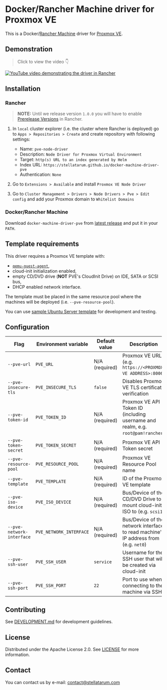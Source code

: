 # Docker/Rancher Machine driver for Proxmox VE

This is a Docker/[Rancher Machine](https://github.com/rancher/machine) driver for [Proxmox VE](https://www.proxmox.com/en/proxmox-virtual-environment/overview).

## Demonstration

> Click to view the video 👇

[![YouTube video demonstrating the driver in Rancher](https://img.youtube.com/vi/aQBtw6XlxAE/maxresdefault.jpg)](https://www.youtube.com/watch?v=aQBtw6XlxAE)

## Installation

### Rancher

> **NOTE:** Until we release version `1.0.0` you will have to enable [Prerelease Versions](https://documentation.suse.com/cloudnative/rancher-manager/latest/en/cluster-admin/helm-charts-in-rancher/helm-charts-in-rancher.html#_prerelease_versions) in Rancher.

1. In `local` cluster explorer (i.e. the cluster where Rancher is deployed) go to `Apps > Repositories > Create` and create repository with following settings:

    * Name: `pve-node-driver`
    * Description: `Node Driver for Proxmox Virtual Environment`
    * Target: `http(s) URL to an index generated by Helm`
    * Index URL: `https://stellatarum.github.io/docker-machine-driver-pve`
    * Authentication: `None`

1. Go to `Extensions > Available` and install `Proxmox VE Node Driver`

1. Go to `Cluster Management > Drivers > Node Drivers > Pve > Edit config` and add your Proxmox domain to `Whitelist Domains`

### Docker/Rancher Machine

Download `docker-machine-driver-pve` from [latest release](https://github.com/Stellatarum/docker-machine-driver-pve/releases/latest) and put it in your `PATH`.

## Template requirements

This driver requires a Proxmox VE template with:

* [`qemu-guest-agent`](https://pve.proxmox.com/wiki/Qemu-guest-agent),
* cloud-init initialization enabled,
* empty CD/DVD drive (**NOT** PVE's CloudInit Drive) on IDE, SATA or SCSI bus,
* DHCP enabled network interface.

The template must be placed in the same resource pool where the machines will be deployed (i.e. `--pve-resource-pool`).

You can use [sample Ubuntu Server template](deploy/templates/ubuntu-server) for development and testing.

## Configuration

| Flag                      | Environment variable    | Default value                      | Description                                                                         |
| ------------------------- | ----------------------- | ---------------------------------- | ----------------------------------------------------------------------------------- |
| `--pve-url`               | `PVE_URL`               | N/A (required)                     | Proxmox VE URL (e.g. `https://<PROXMOX VE ADDRESS>:8006`)                           |
| `--pve-insecure-tls`      | `PVE_INSECURE_TLS`      | `false`                            | Disables Proxmox VE TLS certificate verification                                    |
| `--pve-token-id`          | `PVE_TOKEN_ID`          | N/A (required)                     | Proxmox VE API Token ID (including username and realm, e.g. `root@pam!rancher`)     |
| `--pve-token-secret`      | `PVE_TOKEN_SECRET`      | N/A (required)                     | Proxmox VE API Token secret                                                         |
| `--pve-resource-pool`     | `PVE_RESOURCE_POOL`     | N/A (required)                     | Proxmox VE Resource Pool name                                                       |
| `--pve-template`          | `PVE_TEMPLATE`          | N/A (required)                     | ID of the Proxmox VE template                                                       |
| `--pve-iso-device`        | `PVE_ISO_DEVICE`        | N/A (required)                     | Bus/Device of the CD/DVD Drive to mount cloud-init ISO to (e.g. `scsi1`)            |
| `--pve-network-interface` | `PVE_NETWORK_INTERFACE` | N/A (required)                     | Bus/Device of the network interface to read machine's IP address from (e.g. `net0`) |
| `--pve-ssh-user`          | `PVE_SSH_USER`          | `service`                          | Username for the SSH user that will be created via cloud-init                       |
| `--pve-ssh-port`          | `PVE_SSH_PORT`          | `22`                               | Port to use when connecting to the machine via SSH                                  |

## Contributing

See [DEVELOPMENT.md](./docs/DEVELOPMENT.md) for development guidelines.

## License

Distributed under the Apache License 2.0. See [LICENSE](./LICENSE) for more information.

## Contact

You can contact us by e-mail: [contact@stellatarum.com](mailto:contact@stellatarum.com)
